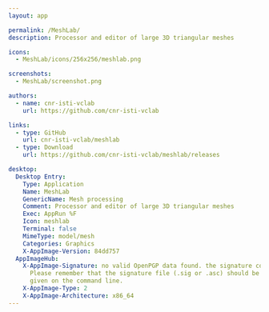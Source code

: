 ```yaml
---
layout: app

permalink: /MeshLab/
description: Processor and editor of large 3D triangular meshes

icons:
  - MeshLab/icons/256x256/meshlab.png

screenshots:
  - MeshLab/screenshot.png

authors:
  - name: cnr-isti-vclab
    url: https://github.com/cnr-isti-vclab

links:
  - type: GitHub
    url: cnr-isti-vclab/meshlab
  - type: Download
    url: https://github.com/cnr-isti-vclab/meshlab/releases

desktop:
  Desktop Entry:
    Type: Application
    Name: MeshLab
    GenericName: Mesh processing
    Comment: Processor and editor of large 3D triangular meshes
    Exec: AppRun %F
    Icon: meshlab
    Terminal: false
    MimeType: model/mesh
    Categories: Graphics
    X-AppImage-Version: 84dd757
  AppImageHub:
    X-AppImage-Signature: no valid OpenPGP data found. the signature could not be verified.
      Please remember that the signature file (.sig or .asc) should be the first file
      given on the command line.
    X-AppImage-Type: 2
    X-AppImage-Architecture: x86_64
---
```

